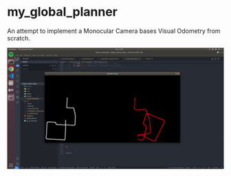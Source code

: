 # my_global_planner
An attempt to implement a Monocular Camera bases Visual Odometry from scratch.

![Screenshot](gt_vs_pred.png)
